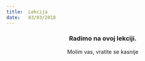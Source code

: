 ```yaml
---
title:  Lekcija
date:   03/03/2018
---
```


### <center>Radimo na ovoj lekciji.</center>
<center>Molim vas, vratite se kasnije</center>